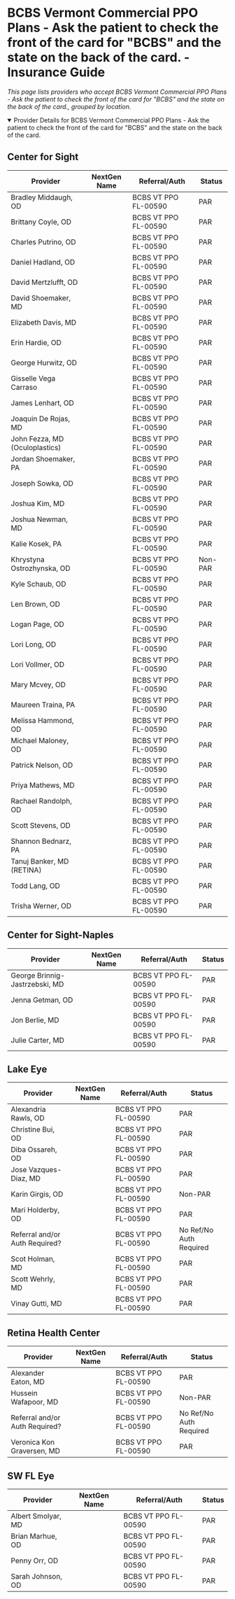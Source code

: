 # BCBS Vermont Commercial PPO Plans - Ask the patient to check the front of the card for "BCBS" and the state on the back of the card. - Insurance Guide

*This page lists providers who accept BCBS Vermont Commercial PPO Plans - Ask the patient to check the front of the card for "BCBS" and the state on the back of the card., grouped by location.*

<details open><summary>Provider Details for BCBS Vermont Commercial PPO Plans - Ask the patient to check the front of the card for "BCBS" and the state on the back of the card.</summary>

## Center for Sight

| Provider | NextGen Name | Referral/Auth | Status |
|----------|-------------|--------------|--------|
| Bradley Middaugh, OD |  | BCBS VT PPO FL-00590 | PAR |
| Brittany Coyle, OD |  | BCBS VT PPO FL-00590 | PAR |
| Charles Putrino, OD |  | BCBS VT PPO FL-00590 | PAR |
| Daniel Hadland, OD |  | BCBS VT PPO FL-00590 | PAR |
| David Mertzlufft, OD |  | BCBS VT PPO FL-00590 | PAR |
| David Shoemaker, MD |  | BCBS VT PPO FL-00590 | PAR |
| Elizabeth Davis, MD |  | BCBS VT PPO FL-00590 | PAR |
| Erin Hardie, OD |  | BCBS VT PPO FL-00590 | PAR |
| George Hurwitz, OD |  | BCBS VT PPO FL-00590 | PAR |
| Gisselle Vega Carraso |  | BCBS VT PPO FL-00590 | PAR |
| James Lenhart, OD |  | BCBS VT PPO FL-00590 | PAR |
| Joaquin De Rojas, MD |  | BCBS VT PPO FL-00590 | PAR |
| John Fezza, MD (Oculoplastics) |  | BCBS VT PPO FL-00590 | PAR |
| Jordan Shoemaker, PA |  | BCBS VT PPO FL-00590 | PAR |
| Joseph Sowka, OD |  | BCBS VT PPO FL-00590 | PAR |
| Joshua Kim, MD |  | BCBS VT PPO FL-00590 | PAR |
| Joshua Newman, MD |  | BCBS VT PPO FL-00590 | PAR |
| Kalie Kosek, PA |  | BCBS VT PPO FL-00590 | PAR |
| Khrystyna Ostrozhynska, OD |  | BCBS VT PPO FL-00590 | Non-PAR |
| Kyle Schaub, OD |  | BCBS VT PPO FL-00590 | PAR |
| Len Brown, OD |  | BCBS VT PPO FL-00590 | PAR |
| Logan Page, OD |  | BCBS VT PPO FL-00590 | PAR |
| Lori Long, OD |  | BCBS VT PPO FL-00590 | PAR |
| Lori Vollmer, OD |  | BCBS VT PPO FL-00590 | PAR |
| Mary Mcvey, OD |  | BCBS VT PPO FL-00590 | PAR |
| Maureen Traina, PA |  | BCBS VT PPO FL-00590 | PAR |
| Melissa Hammond, OD |  | BCBS VT PPO FL-00590 | PAR |
| Michael Maloney, OD |  | BCBS VT PPO FL-00590 | PAR |
| Patrick Nelson, OD |  | BCBS VT PPO FL-00590 | PAR |
| Priya Mathews, MD |  | BCBS VT PPO FL-00590 | PAR |
| Rachael Randolph, OD |  | BCBS VT PPO FL-00590 | PAR |
| Scott Stevens, OD |  | BCBS VT PPO FL-00590 | PAR |
| Shannon Bednarz, PA |  | BCBS VT PPO FL-00590 | PAR |
| Tanuj Banker, MD (RETINA) |  | BCBS VT PPO FL-00590 | PAR |
| Todd Lang, OD |  | BCBS VT PPO FL-00590 | PAR |
| Trisha Werner, OD |  | BCBS VT PPO FL-00590 | PAR |

## Center for Sight-Naples

| Provider | NextGen Name | Referral/Auth | Status |
|----------|-------------|--------------|--------|
| George Brinnig-Jastrzebski, MD |  | BCBS VT PPO FL-00590 | PAR |
| Jenna Getman, OD |  | BCBS VT PPO FL-00590 | PAR |
| Jon Berlie, MD |  | BCBS VT PPO FL-00590 | PAR |
| Julie Carter, MD |  | BCBS VT PPO FL-00590 | PAR |

## Lake Eye 

| Provider | NextGen Name | Referral/Auth | Status |
|----------|-------------|--------------|--------|
| Alexandria Rawls, OD |  | BCBS VT PPO FL-00590 | PAR |
| Christine Bui, OD |  | BCBS VT PPO FL-00590 | PAR |
| Diba Ossareh, OD |  | BCBS VT PPO FL-00590 | PAR |
| Jose Vazques-Diaz, MD |  | BCBS VT PPO FL-00590 | PAR |
| Karin Girgis, OD |  | BCBS VT PPO FL-00590 | Non-PAR |
| Mari Holderby, OD |  | BCBS VT PPO FL-00590 | PAR |
| Referral and/or Auth Required? |  | BCBS VT PPO FL-00590 | No Ref/No Auth Required |
| Scot Holman, MD |  | BCBS VT PPO FL-00590 | PAR |
| Scott Wehrly, MD |  | BCBS VT PPO FL-00590 | PAR |
| Vinay Gutti, MD |  | BCBS VT PPO FL-00590 | PAR |

## Retina Health Center

| Provider | NextGen Name | Referral/Auth | Status |
|----------|-------------|--------------|--------|
| Alexander Eaton, MD |  | BCBS VT PPO FL-00590 | PAR |
| Hussein Wafapoor, MD |  | BCBS VT PPO FL-00590 | Non-PAR |
| Referral and/or Auth Required? |  | BCBS VT PPO FL-00590 | No Ref/No Auth Required |
| Veronica Kon Graversen, MD |  | BCBS VT PPO FL-00590 | PAR |

## SW FL Eye

| Provider | NextGen Name | Referral/Auth | Status |
|----------|-------------|--------------|--------|
| Albert Smolyar, MD |  | BCBS VT PPO FL-00590 | PAR |
| Brian Marhue, OD |  | BCBS VT PPO FL-00590 | PAR |
| Penny Orr, OD |  | BCBS VT PPO FL-00590 | PAR |
| Sarah Johnson, OD |  | BCBS VT PPO FL-00590 | PAR |

</details>

